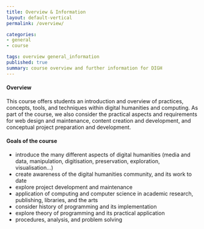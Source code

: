 ```yaml
---
title: Overview & Information
layout: default-vertical
permalink: /overview/

categories:
- general
- course

tags: overview general_information
published: true
summary: course overview and further information for DIGH
---
```


#### Overview
This course offers students an introduction and overview of practices, concepts, tools, and techniques within digital humanities and computing. As part of the course, we also consider the practical aspects and requirements for web design and maintenance, content creation and development, and conceptual project preparation and development.

#### Goals of the course
* introduce the many different aspects of digital humanities (media and data, manipulation, digitisation, preservation, exploration, visualisation...)
* create awareness of the digital humanities community, and its work to date
* explore project development and maintenance
* application of computing and computer science in academic research, publishing, libraries, and the arts
* consider history of programming and its implementation
* explore theory of programming and its practical application
* procedures, analysis, and problem solving
